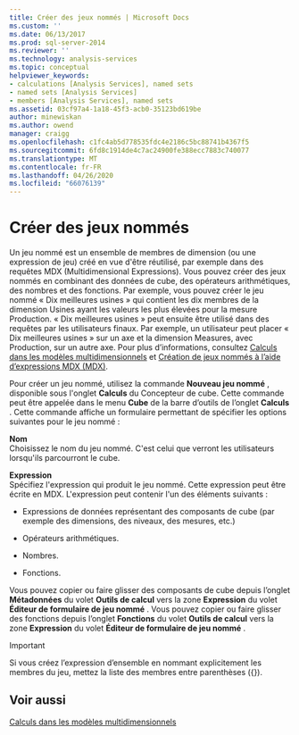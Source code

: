 ```yaml
---
title: Créer des jeux nommés | Microsoft Docs
ms.custom: ''
ms.date: 06/13/2017
ms.prod: sql-server-2014
ms.reviewer: ''
ms.technology: analysis-services
ms.topic: conceptual
helpviewer_keywords:
- calculations [Analysis Services], named sets
- named sets [Analysis Services]
- members [Analysis Services], named sets
ms.assetid: 03cf97a4-1a18-45f3-acb0-35123bd619be
author: minewiskan
ms.author: owend
manager: craigg
ms.openlocfilehash: c1fc4ab5d778535fdc4e2186c5bc88741b4367f5
ms.sourcegitcommit: 6fd8c1914de4c7ac24900fe388ecc7883c740077
ms.translationtype: MT
ms.contentlocale: fr-FR
ms.lasthandoff: 04/26/2020
ms.locfileid: "66076139"
---
```

# <a name="create-named-sets"></a>Créer des jeux nommés
  Un jeu nommé est un ensemble de membres de dimension (ou une expression de jeu) créé en vue d'être réutilisé, par exemple dans des requêtes MDX (Multidimensional Expressions). Vous pouvez créer des jeux nommés en combinant des données de cube, des opérateurs arithmétiques, des nombres et des fonctions. Par exemple, vous pouvez créer le jeu nommé « Dix meilleures usines » qui contient les dix membres de la dimension Usines ayant les valeurs les plus élevées pour la mesure Production. « Dix meilleures usines » peut ensuite être utilisé dans des requêtes par les utilisateurs finaux. Par exemple, un utilisateur peut placer « Dix meilleures usines » sur un axe et la dimension Measures, avec Production, sur un autre axe. Pour plus d’informations, consultez [Calculs dans les modèles multidimensionnels](calculations-in-multidimensional-models.md) et [Création de jeux nommés à l’aide d’expressions MDX &#40;MDX&#41;](mdx/mdx-named-sets-building-named-sets.md).  
  
 Pour créer un jeu nommé, utilisez la commande **Nouveau jeu nommé** , disponible sous l'onglet **Calculs** du Concepteur de cube. Cette commande peut être appelée dans le menu **Cube** de la barre d’outils de l’onglet **Calculs** . Cette commande affiche un formulaire permettant de spécifier les options suivantes pour le jeu nommé :  
  
 **Nom**  
 Choisissez le nom du jeu nommé. C'est celui que verront les utilisateurs lorsqu'ils parcourront le cube.  
  
 **Expression**  
 Spécifiez l'expression qui produit le jeu nommé. Cette expression peut être écrite en MDX. L'expression peut contenir l'un des éléments suivants :  
  
-   Expressions de données représentant des composants de cube (par exemple des dimensions, des niveaux, des mesures, etc.)  
  
-   Opérateurs arithmétiques.  
  
-   Nombres.  
  
-   Fonctions.  
  
 Vous pouvez copier ou faire glisser des composants de cube depuis l’onglet **Métadonnées** du volet **Outils de calcul** vers la zone **Expression** du volet **Éditeur de formulaire de jeu nommé** . Vous pouvez copier ou faire glisser des fonctions depuis l’onglet **Fonctions** du volet **Outils de calcul** vers la zone **Expression** du volet **Éditeur de formulaire de jeu nommé** .  
  
> [!IMPORTANT]  
>  Si vous créez l’expression d’ensemble en nommant explicitement les membres du jeu, mettez la liste des membres entre parenthèses ({}).  
  
## <a name="see-also"></a>Voir aussi  
 [Calculs dans les modèles multidimensionnels](calculations-in-multidimensional-models.md)  
  
  
